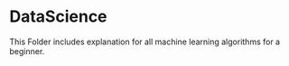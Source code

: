 # DataScience

This Folder includes explanation for all machine learning algorithms for a beginner.
